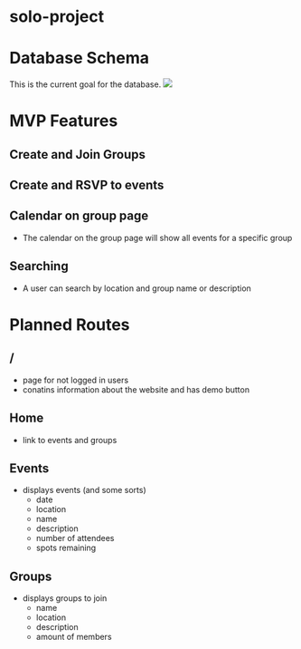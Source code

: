 # solo-project

# Database Schema
This is the current goal for the database.
<img src="https://i.imgur.com/TaQsjBG.png">

# MVP Features
## Create and Join Groups
## Create and RSVP to events
## Calendar on group page
 * The calendar on the group page will show all events for a specific group
## Searching
 * A user can search by location and group name or description

# Planned Routes
## /
 * page for not logged in users
 * conatins information about the website and has demo button
## Home
 * link to events and groups
## Events
 * displays events (and some sorts)
	* date
	* location
	* name
	* description
	* number of attendees
	* spots remaining
## Groups
 * displays groups to join
	* name
	* location
	* description
	* amount of members

